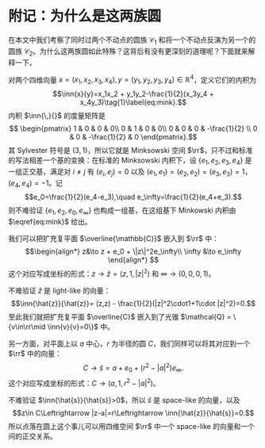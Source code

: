 
# 附记：为什么是这两族圆

在本文中我们考察了同时过两个不动点的圆族 $\mathcal{C}_1$ 和将一个不动点反演为另一个的圆族 $\mathcal{C}_2$。为什么这两族圆如此特殊？这背后有没有更深刻的道理呢？下面就来解释一下。

对两个四维向量 $x=(x_1,x_2,x_3,x_4),y=(y_1,y_2,y_3,y_4)\in\mathbb{R}^4$，定义它们的内积为
$$\inn{x}{y}=x_1x_2 + y_1y_2-\frac{1}{2}(x_3y_4 + x_4y_3)\tag{1}\label{eq:mink}.$$
内积 $\inn{\,}{}$ 的度量矩阵是
$$
\begin{pmatrix}
1 & 0 & 0 & 0\\
0 & 1 & 0 & 0\\
0 & 0 & 0 & -\frac{1}{2} \\
0 & 0 & -\frac{1}{2} & 0
\end{pmatrix}.$$
其 Sylvester 符号是 $(3,1)$，所以它就是 Minksowski 空间 $\rr$，只不过和标准的写法相差一个基的变换：在标准的 Minksowski 内积下，设 $\{e_1,e_2,e_3,e_4\}$ 是一组正交基，满足对 $i\ne j$ 有 $(e_i,e_j)=0$ 以及 $(e_1,e_1)=(e_2,e_2)=(e_3,e_3)=1$，$(e_4,e_4)=-1$。记
$$e_0=\frac{1}{2}(e_4-e_3),\quad e_\infty=\frac{1}{2}(e_4+e_3).$$
则不难验证 $\{e_1,e_2,e_0,e_\infty\}$ 也构成一组基，在这组基下 Minkowski 内积由 $\eqref{eq:mink}$ 给出。

我们可以把扩充复平面 $\overline{\mathbb{C}}$ 嵌入到 $\rr$ 中：
$$\begin{align*}
z&\to z + e_0 + \|z\|^2e_\infty\\
\infty &\to e_\infty
\end{align*}
$$
这个对应写成坐标的形式：$z\to\hat{z}=(z,1, |z|^2)$ 和 $\infty\to(0,0, 0,1)$。

不难验证 $\hat{z}$ 是 light-like 的向量：
$$\inn{\hat{z}}{\hat{z}}= (z,z) - \frac{1}{2}(|z|^2\cdot1+1\cdot |z|^2)=0.$$
至此我们就把扩充复平面 $\overline{C}$ 嵌入到了光锥 $\mathcal{Q} = \{v\in\rr\mid \inn{v}{v}=0\}$ 中。

另一方面，对平面上以 $a$ 中心，$r$ 为半径的圆 $C$，我们同样可以将其对应到一个 $\rr$ 中的向量：
$$C\to \hat{s} = a + e_0 + (r^2 - |a|^2)e_\infty.$$
这个对应写成坐标的形式：$C\to (a, 1, r^2-|a|^2)$。

不难验证 $\inn{\hat{s}}{\hat{s}}>0$，所以 $\hat{s}$ 是 space-like 的向量，以及
$$z\in C\Leftrightarrow |z-a|=r\Leftrightarrow \inn{\hat{z}}{\hat{s}}=0.$$
所以点落在圆上这个事儿可以用四维空间 $\rr$ 中一个 space-like 的向量和一个间的正交关系。